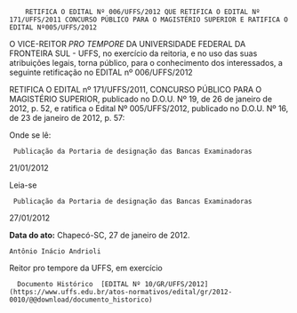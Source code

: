         RETIFICA O EDITAL Nº 006/UFFS/2012 QUE RETIFICA O EDITAL Nº 171/UFFS/2011 CONCURSO PÚBLICO PARA O MAGISTÉRIO SUPERIOR E RATIFICA O EDITAL Nº005/UFFS/2012  

O VICE-REITOR *PRO TEMPORE* DA UNIVERSIDADE FEDERAL DA FRONTEIRA SUL - UFFS, no exercício da reitoria, e no uso das suas atribuições legais, torna público, para o conhecimento dos interessados, a seguinte retificação no EDITAL nº 006/UFFS/2012

 RETIFICA O EDITAL nº 171/UFFS/2011, CONCURSO PÚBLICO PARA O MAGISTÉRIO SUPERIOR, publicado no D.O.U. Nº 19, de 26 de janeiro de 2012, p. 52, e ratifica o Edital Nº 005/UFFS/2012, publicado no D.O.U. Nº 16, de 23 de janeiro de 2012, p. 57:

 Onde se lê:

     Publicação da Portaria de designação das Bancas Examinadoras

   21/01/2012

      

 Leia-se

  

     Publicação da Portaria de designação das Bancas Examinadoras

   27/01/2012

      

  

   **Data do ato:** Chapecó-SC, 27 de janeiro de 2012.   
 

    Antônio Inácio Andrioli   
 Reitor pro tempore da UFFS, em exercício 

      Documento Histórico  [EDITAL Nº 10/GR/UFFS/2012](https://www.uffs.edu.br/atos-normativos/edital/gr/2012-0010/@@download/documento_historico)     
      